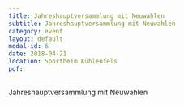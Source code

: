 ```yaml
---
title: Jahreshauptversammlung mit Neuwahlen
subtitle: Jahreshauptversammlung mit Neuwahlen
category: event
layout: default
modal-id: 6
date: 2018-04-21
location: Sportheim Kühlenfels
pdf:
---
```

Jahreshauptversammlung mit Neuwahlen
